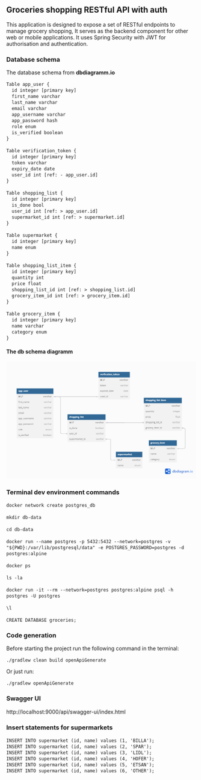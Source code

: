 ## Groceries shopping RESTful API with auth

This application is designed to expose a set of RESTful endpoints to manage grocery shopping, It serves as the backend
component for other web or mobile applications. It uses Spring Security with JWT for authorisation and authentication.

### Database schema

The database schema from **dbdiagramm.io**

```
Table app_user {
  id integer [primary key]
  first_name varchar
  last_name varchar
  email varchar
  app_username varchar
  app_password hash
  role enum
  is_verified boolean
}

Table verification_token {
  id integer [primary key]
  token varchar
  expiry_date date
  user_id int [ref: - app_user.id]
}

Table shopping_list {
  id integer [primary key]
  is_done bool
  user_id int [ref: > app_user.id]
  supermarket_id int [ref: > supermarket.id]
}

Table supermarket {
  id integer [primary key]
  name enum
}

Table shopping_list_item {
  id integer [primary key]
  quantity int
  price float
  shopping_list_id int [ref: > shopping_list.id]
  grocery_item_id int [ref: > grocery_item.id]
}

Table grocery_item {
  id integer [primary key]
  name varchar
  category enum
}
```

#### The db schema diagramm

!["dbdiagramm.io"](graphics/db-schema.png)

### Terminal dev environment commands

```
docker network create postgres_db

mkdir db-data

cd db-data

docker run --name postgres -p 5432:5432 --network=postgres -v "${PWD}:/var/lib/postgresql/data" -e POSTGRES_PASSWORD=postgres -d postgres:alpine

docker ps

ls -la

docker run -it --rm --network=postgres postgres:alpine psql -h postgres -U postgres

\l

CREATE DATABASE groceries;
 ```

### Code generation

Before starting the project run the following command in the terminal:

```
./gradlew clean build openApiGenerate
```

Or just run:

```
./gradlew openApiGenerate
```

### Swagger UI

http://localhost:9000/api/swagger-ui/index.html

### Insert statements for supermarkets
```
INSERT INTO supermarket (id, name) values (1, 'BILLA');
INSERT INTO supermarket (id, name) values (2, 'SPAR');
INSERT INTO supermarket (id, name) values (3, 'LIDL');
INSERT INTO supermarket (id, name) values (4, 'HOFER');
INSERT INTO supermarket (id, name) values (5, 'ETSAN');
INSERT INTO supermarket (id, name) values (6, 'OTHER');
```